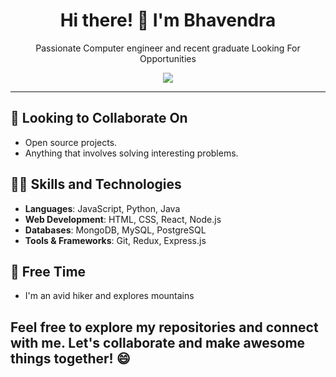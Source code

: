<h1 align="center">Hi there! 👋 I'm Bhavendra</h1>

<p align="center">Passionate Computer engineer and recent graduate Looking For Opportunities</p>

<p align="center">
  <a href="https://www.linkedin.com/in/bhavendra-panchal-7425b81a4"><img src="https://img.shields.io/badge/LinkedIn-Connect-blue"></a>
<!--   <a href="mailto:johndoe@email.com"><img src="https://img.shields.io/badge/Email-Contact-red"></a> -->
</p>

---

## 🤝 Looking to Collaborate On

- Open source projects.
- Anything that involves solving interesting problems.

## 👨‍💻 Skills and Technologies

- **Languages**: JavaScript, Python, Java
- **Web Development**: HTML, CSS, React, Node.js
- **Databases**: MongoDB, MySQL, PostgreSQL
- **Tools & Frameworks**: Git, Redux, Express.js


## 🌟 Free Time

- I'm an avid hiker and explores mountains

## Feel free to explore my repositories and connect with me. Let's collaborate and make awesome things together! 😄
